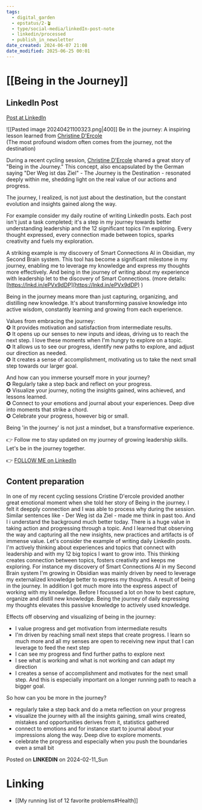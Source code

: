 ```yaml
---
tags:
  - digital_garden
  - epstatus/2-🪴
  - type/social-media/linkedIn-post-note
  - linkedin/processed
  - publish_in_newsletter
date_created: 2024-06-07 21:08
date_modified: 2025-06-25 00:01
---
```

# [[Being in the Journey]]

## LinkedIn Post

[Post at LinkedIn](https://www.linkedin.com/posts/sebastiankamilli_be-in-the-journey-a-inspiring-lesson-learned-activity-7162369725363142656-UTdZ?utm_source=share&utm_medium=member_desktop)

![[Pasted image 20240421100323.png|400]]
Be in the journey: A inspiring lesson learned from [](https://www.linkedin.com/in/ACoAAAh7JlwBfYTEVuvzZUfSbrXRYCXqZQpQ4dY)[Christine D'Ercole](https://www.linkedin.com/in/christine-d-ercole-a5079a3b/)  
(The most profound wisdom often comes from the journey, not the destination)  
  
During a recent cycling session, [](https://www.linkedin.com/in/ACoAAAh7JlwBfYTEVuvzZUfSbrXRYCXqZQpQ4dY)[Christine D'Ercole](https://www.linkedin.com/in/christine-d-ercole-a5079a3b/) shared a great story of "Being in the Journey." This concept, also encapsulated by the German saying "Der Weg ist das Ziel" - The Journey is the Destination - resonated deeply within me, shedding light on the real value of our actions and progress.  
  
The journey, I realized, is not just about the destination, but the constant evolution and insights gained along the way.  
  
For example consider my daily routine of writing LinkedIn posts. Each post isn't just a task completed; it's a step in my journey towards better understanding leadership and the 12 significant topics I'm exploring. Every thought expressed, every connection made between topics, sparks creativity and fuels my exploration.  
  
A striking example is my discovery of Smart Connections AI in Obsidian, my Second Brain system. This tool has become a significant milestone in my journey, enabling me to leverage my knowledge and express my thoughts more effectively. And being in the journey of writing about my experience with leadership let to the discovery of Smart Connections. (more details: [https://lnkd.in/ePVx9dDP](https://lnkd.in/ePVx9dDP) )  
  
Being in the journey means more than just capturing, organizing, and distilling new knowledge. It's about transforming passive knowledge into active wisdom, constantly learning and growing from each experience.  
  
Values from embracing the journey:  
✪ It provides motivation and satisfaction from intermediate results.  
✪ It opens up our senses to new inputs and ideas, driving us to reach the next step. I love these moments when I'm hungry to explore on a topic.  
✪ It allows us to see our progress, identify new paths to explore, and adjust our direction as needed.  
✪ It creates a sense of accomplishment, motivating us to take the next small step towards our larger goal.  
  
And how can you immerse yourself more in your journey?  
✪ Regularly take a step back and reflect on your progress.  
✪ Visualize your journey, noting the insights gained, wins achieved, and lessons learned.  
✪ Connect to your emotions and journal about your experiences. Deep dive into moments that strike a chord.  
✪ Celebrate your progress, however big or small.  
  
Being 'in the journey' is not just a mindset, but a transformative experience.  
  
👉 Follow me to stay updated on my journey of growing leadership skills. Let's be in the journey together.

👉 [FOLLOW ME on LinkedIn](https://www.linkedin.com/comm/mynetwork/discovery-see-all?usecase=PEOPLE_FOLLOWS&followMember=sebastiankamilli)

## Content preparation

In one of my recent cycling sessions  Cristine D'ercole provided another great emotional moment when she told her story of Being in the journey. I felt it deepply connection and I was able to process why during the session. Similar sentences like - Der Weg ist da Ziel - made me think in past too. And I i understand the background much better today. 
There is a huge value in taking action and progressing through a topic. And I learned that observing the way and capturing all the new insights, new practices and artifacts is of immense value. Let's consider the example of writing daily LinkedIn posts. I'm actively thinking about experiences and topics that connect with leadership and with my 12 big topics I want to grow into. This thinking creates connection between topics, fosters creativity and keeps me exploring. 
For instance my discovery of Smart Connections AI in my Second Brain system I'm growing in Obsidian was mainly driven by need to leverage my externalized knowledge better to express my thoughts. 
A result of being in the journey. 
In addition I got much more into the express aspect of working with my knowledge. Before I focussed a lot on how to best capture, organize and distill new knowledge. Being the journey of daily expressing my thoughts elevates this passive knowledge to actively used knowledge.

Effects off observing and visualizing of being in the journey:
+ I value progress and get motivation from intermediate results
+ I'm driven by reaching small next steps that create progress. I learn so much more and all my senses are open to receiving new input that I can leverage to feed the next step
+ I can see my progress and find further paths to explore next
+ I see what is working and what is not working and can adapt my direction
+ I creates a sense of accomplishment and motivates for the next small step. And this is especially important on a longer running path to reach a bigger goal. 

So how can you be more in the journey?
+ regularly take a step back and do a meta reflection on your progress
+ visualize the journey with all the insights gaining, small wins created, mistakes and opportunities derives from it, statistics gathered
+ connect to emotions and for instance start to journal about your impressions along the way. Deep dive to explore moments. 
+ celebrate the progress and especially when you push the boundaries even a small bit

Posted on **LINKEDIN** on 2024-02-11_Sun

# Linking

+ [[My running list of 12 favorite problems#Health]]